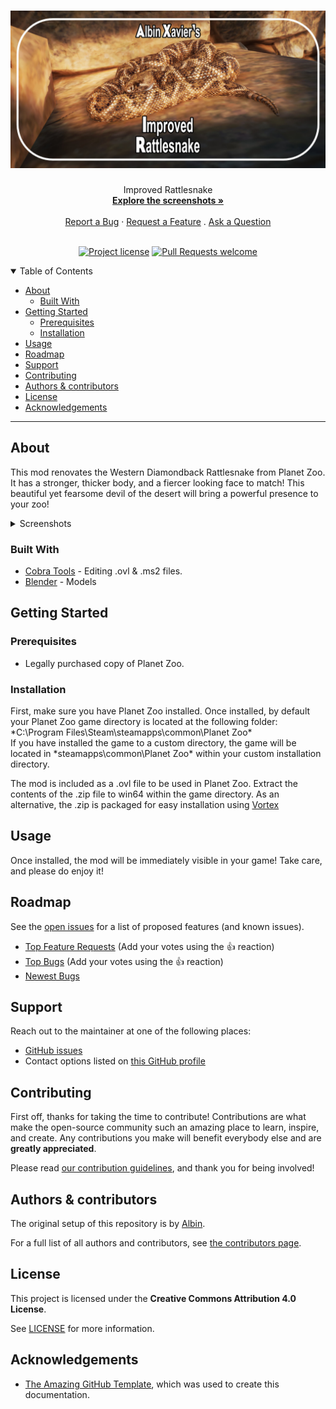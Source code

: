<h1 align="center">
  <a href="https://github.com/Albin-Xavier/PZ-Improved-Rattlesnake">
    <img src="docs/images/banner.jpg" alt="Project Banner" width="640" height="auto">
  </a>
</h1>

<div align="center">
  Improved Rattlesnake
  <br />
  <a href="#about"><strong>Explore the screenshots »</strong></a>
  <br />
  <br />
  <a href="https://github.com/Albin-Xavier/PZ-Improved-Rattlesnake/issues/new?assignees=&labels=bug&template=01_BUG_REPORT.md&title=bug%3A+">Report a Bug</a>
  ·
  <a href="https://github.com/Albin-Xavier/PZ-Improved-Rattlesnake/issues/new?assignees=&labels=enhancement&template=02_FEATURE_REQUEST.md&title=feat%3A+">Request a Feature</a>
  .
  <a href="https://github.com/Albin-Xavier/PZ-Improved-Rattlesnake/issues/new?assignees=&labels=question&template=04_SUPPORT_QUESTION.md&title=support%3A+">Ask a Question</a>
</div>

<div align="center">
<br />

[![Project license](https://img.shields.io/github/license/Albin-Xavier/PZ-Improved-Rattlesnake?style=flat-square)](LICENSE)
[![Pull Requests welcome](https://img.shields.io/badge/PRs-welcome-ff69b4.svg?style=flat-square)](https://github.com/Albin-Xavier/PZ-Improved-Rattlesnake/issues?q=is%3Aissue+is%3Aopen+label%3A%22help+wanted%22)

</div>

<details open="open">
<summary>Table of Contents</summary>

- [About](#about)
  - [Built With](#built-with)
- [Getting Started](#getting-started)
  - [Prerequisites](#prerequisites)
  - [Installation](#installation)
- [Usage](#usage)
- [Roadmap](#roadmap)
- [Support](#support)
- [Contributing](#contributing)
- [Authors & contributors](#authors--contributors)
- [License](#license)
- [Acknowledgements](#acknowledgements)

</details>

---

## About

This mod renovates the Western Diamondback Rattlesnake from Planet Zoo. It has a stronger, thicker body, and a fiercer looking face to match! This beautiful yet fearsome devil of the desert will bring a powerful presence to your zoo! 

<details>
<summary>Screenshots</summary>
<br>

|                                   Column A                                   |                                   Column B                                |
| :--------------------------------------------------------------------------: | :-----------------------------------------------------------------------: |
| <img src="docs/images/rattlesnake-1.jpg" title="Rattlesnake" width="100%">   | <img src="docs/images/rattlesnake-7.jpg" title="Rattlesnake" width="100%">|
| <img src="docs/images/rattlesnake-2.jpg" title="Rattlesnake" width="100%">   | <img src="docs/images/rattlesnake-8.jpg" title="Rattlesnake" width="100%">|
| <img src="docs/images/rattlesnake-3.jpg" title="Rattlesnake" width="100%">   | <img src="docs/images/rattlesnake-9.jpg" title="Rattlesnake" width="100%">|
| <img src="docs/images/rattlesnake-4.jpg" title="Rattlesnake" width="100%">   | <img src="docs/images/rattlesnake-10.jpg" title="Rattlesnake" width="100%">|
| <img src="docs/images/rattlesnake-5.jpg" title="Rattlesnake" width="100%">   | <img src="docs/images/rattlesnake-11.jpg" title="Rattlesnake" width="100%">|
| <img src="docs/images/rattlesnake-6.jpg" title="Rattlesnake" width="100%">   | <img src="docs/images/rattlesnake-12.jpg" title="Rattlesnake" width="100%">|

</details>

### Built With

- [Cobra Tools](https://github.com/OpenNaja/cobra-tools) - Editing .ovl & .ms2 files.
- [Blender](https://www.blender.org/) - Models

## Getting Started

### Prerequisites

- Legally purchased copy of Planet Zoo.

### Installation

First, make sure you have Planet Zoo installed. Once installed, by default your Planet Zoo game directory is located at the following folder: \*C:\Program Files\Steam\steamapps\common\Planet Zoo\*\
If you have installed the game to a custom directory, the game will be located in \*steamapps\common\Planet Zoo\* within your custom installation directory.

The mod is included as a .ovl file to be used in Planet Zoo. Extract the contents of the .zip file to win64 within the game directory. As an alternative, the .zip is packaged for easy installation using [Vortex](https://www.nexusmods.com/about/vortex/)

## Usage

Once installed, the mod will be immediately visible in your game! Take care, and please do enjoy it!

## Roadmap

See the [open issues](https://github.com/Albin-Xavier/PZ-Improved-Rattlesnake/issues) for a list of proposed features (and known issues).

- [Top Feature Requests](https://github.com/Albin-Xavier/PZ-Improved-Rattlesnake/issues?q=label%3Aenhancement+is%3Aopen+sort%3Areactions-%2B1-desc) (Add your votes using the 👍 reaction)
- [Top Bugs](https://github.com/Albin-Xavier/PZ-Improved-Rattlesnake/issues?q=is%3Aissue+is%3Aopen+label%3Abug+sort%3Areactions-%2B1-desc) (Add your votes using the 👍 reaction)
- [Newest Bugs](https://github.com/Albin-Xavier/PZ-Improved-Rattlesnake/issues?q=is%3Aopen+is%3Aissue+label%3Abug)

## Support

Reach out to the maintainer at one of the following places:

- [GitHub issues](https://github.com/Albin-Xavier/PZ-Improved-Rattlesnake/issues/new?assignees=&labels=question&template=04_SUPPORT_QUESTION.md&title=support%3A+)
- Contact options listed on [this GitHub profile](https://github.com/Albin-Xavier)

## Contributing

First off, thanks for taking the time to contribute! Contributions are what make the open-source community such an amazing place to learn, inspire, and create. Any contributions you make will benefit everybody else and are **greatly appreciated**.


Please read [our contribution guidelines](docs/CONTRIBUTING.md), and thank you for being involved!

## Authors & contributors

The original setup of this repository is by [Albin](https://github.com/Albin-Xavier).

For a full list of all authors and contributors, see [the contributors page](https://github.com/Albin-Xavier/PZ-Improved-Rattlesnake/contributors).


## License

This project is licensed under the **Creative Commons Attribution 4.0 License**.

See [LICENSE](LICENSE) for more information.

## Acknowledgements

- [The Amazing GitHub Template](https://github.com/dec0dOS/amazing-github-template), which was used to create this documentation.
